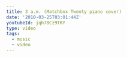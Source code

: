 ```yaml
---
title: 3 a.m. (Matchbox Twenty piano cover)
date: '2010-03-25T03:01:44Z'
youtubeId: jqh78Cz9TKY
type: video
tags:
  - music
  - video
---
```


